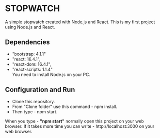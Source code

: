 # STOPWATCH
A simple stopwatch created with Node.js and React. This is my first project using Node.js and React.

## Dependencies

* "bootstrap: 4.1.1"
* "react: 16.4.1",
* "react-dom: 16.4.1",
* "react-scripts: 1.1.4" <br/>
You need to install Node.js on your PC.

## Configuration and Run
* Clone this repository.
* From "Clone folder" use this command - npm install.
* Then type - npm start. <br/>

When you type - **"npm start"** normally open this project on your web browser. If it takes more time you can write - http://localhost:3000 on your web browser.
